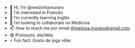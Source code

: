 - 👋 Hi, I’m @melzinhamuraro
- 👀 I’m interested in Francês
- 🌱 I’m currently learning Inglês
- 💞️ I’m looking to collaborate on Medicina
- 📫 How to reach me por email @melissa.muraro@gmail.com
- 😄 Pronouns: ela/dela
- ⚡ Fun fact: Gosto de joga vôlei

<!---
melzinhamuraro/melzinhamuraro is a ✨ special ✨ repository because its `README.md` (this file) appears on your GitHub profile.
You can click the Preview link to take a look at your changes.
--->
